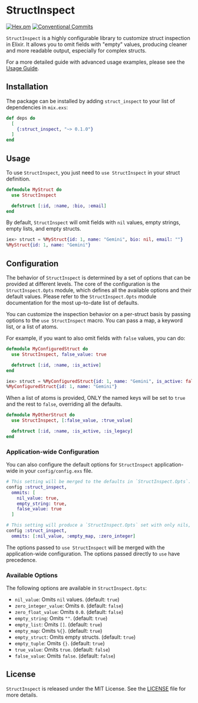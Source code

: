 # StructInspect

[![Hex.pm](https://img.shields.io/hexpm/v/struct_inspect.svg)](https://hex.pm/packages/struct_inspect)
[![Conventional Commits](https://img.shields.io/badge/Conventional%20Commits-1.0.0-%23FE5196?logo=conventionalcommits&logoColor=white)](https://conventionalcommits.org)

`StructInspect` is a highly configurable library to customize struct inspection in Elixir. It allows you to omit fields with "empty" values, producing cleaner and more readable output, especially for complex structs.

For a more detailed guide with advanced usage examples, please see the [Usage Guide](guides/usage.md).

## Installation

The package can be installed by adding `struct_inspect` to your list of dependencies in `mix.exs`:

```elixir
def deps do
  [
    {:struct_inspect, "~> 0.1.0"}
  ]
end
```

## Usage

To use `StructInspect`, you just need to `use StructInspect` in your struct definition.

```elixir
defmodule MyStruct do
  use StructInspect

  defstruct [:id, :name, :bio, :email]
end
```

By default, `StructInspect` will omit fields with `nil` values, empty strings, empty lists, and empty structs.

```elixir
iex> struct = %MyStruct{id: 1, name: "Gemini", bio: nil, email: ""}
%MyStruct{id: 1, name: "Gemini"}
```

## Configuration

The behavior of `StructInspect` is determined by a set of options that can be provided at different levels. The core of the configuration is the `StructInspect.Opts` module, which defines all the available options and their default values. Please refer to the `StructInspect.Opts` module documentation for the most up-to-date list of defaults.

You can customize the inspection behavior on a per-struct basis by passing options to the `use StructInspect` macro. You can pass a map, a keyword list, or a list of atoms.

For example, if you want to also omit fields with `false` values, you can do:

```elixir
defmodule MyConfiguredStruct do
  use StructInspect, false_value: true

  defstruct [:id, :name, :is_active]
end
```

```elixir
iex> struct = %MyConfiguredStruct{id: 1, name: "Gemini", is_active: false}
%MyConfiguredStruct{id: 1, name: "Gemini"}
```

When a list of atoms is provided, ONLY the named keys will be set to `true` and the rest to `false`, overriding all the defaults.

```elixir
defmodule MyOtherStruct do
  use StructInspect, [:false_value, :true_value]

  defstruct [:id, :name, :is_active, :is_legacy]
end
```

### Application-wide Configuration

You can also configure the default options for `StructInspect` application-wide in your `config/config.exs` file.

```elixir
# This setting will be merged to the defaults in `StructInspect.Opts`.
config :struct_inspect,
  ommits: [
    nil_value: true,
    empty_string: true,
    false_value: true
  ]
```

```elixir
# This setting will produce a `StructInspect.Opts` set with only nils, empty maps and zero integers enabled.
config :struct_inspect,
  ommits: [:nil_value, :empty_map, :zero_integer]
```

The options passed to `use StructInspect` will be merged with the application-wide configuration. The options passed directly to `use` have precedence.

### Available Options

The following options are available in `StructInspect.Opts`:

-   `nil_value`: Omits `nil` values. (default: `true`)
-   `zero_integer_value`: Omits `0`. (default: `false`)
-   `zero_float_value`: Omits `0.0`. (default: `false`)
-   `empty_string`: Omits `""`. (default: `true`)
-   `empty_list`: Omits `[]`. (default: `true`)
-   `empty_map`: Omits `%{}`. (default: `true`)
-   `empty_struct`: Omits empty structs. (default: `true`)
-   `empty_tuple`: Omits `{}`. (default: `true`)
-   `true_value`: Omits `true`. (default: `false`)
-   `false_value`: Omits `false`. (default: `false`)

## License

`StructInspect` is released under the MIT License. See the [LICENSE](LICENSE) file for more details.